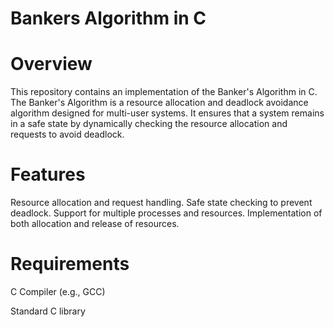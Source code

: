 # Bankers Algorithm in C

# Overview

This repository contains an implementation of the Banker's Algorithm in C. The Banker's Algorithm is a resource allocation and deadlock avoidance algorithm designed for multi-user systems. It ensures that a system remains in a safe state by dynamically checking the resource allocation and requests to avoid deadlock.

# Features

 Resource allocation and request handling.
 Safe state checking to prevent deadlock.
 Support for multiple processes and resources.
 Implementation of both allocation and release of resources.

# Requirements

C Compiler (e.g., GCC)

Standard C library

